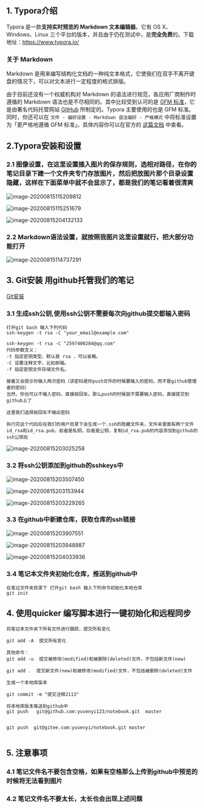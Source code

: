 

## 1. Typora介绍

Typora 是一款**支持实时预览的 Markdown 文本编辑器**。它有 OS X、Windows、Linux 三个平台的版本，并且由于仍在测试中，是**完全免费**的。下载地址：https://www.typora.io/

### 关于 Markdown

Markdown 是用来编写结构化文档的一种纯文本格式，它使我们在双手不离开键盘的情况下，可以对文本进行一定程度的格式排版。

由于目前还没有一个权威机构对 Markdown 的语法进行规范，各应用厂商制作时遵循的 Markdown 语法也是不尽相同的。其中比较受到认可的是 [GFM 标准](https://github.github.com/gfm/)，它是由著名代码托管网站 [GitHub](https://github.com/) 所制定的。Typora 主要使用的也是 GFM 标准。同时，你还可以在 `文件 - 偏好设置 - Markdown 语法偏好 - 严格模式` 中将标准设置为「更严格地遵循 GFM 标准」。具体内容你可以在官方的 [这篇文档](http://support.typora.io/Strict-Mode/) 中查看。



## 2.Typora安装和设置



### 2.1 图像设置，在这里设置插入图片的保存规则，选相对路径，在你的笔记目录下建一个文件夹专门存放图片，然后把放图片那个目录设置隐藏，这样在下面菜单中就不会显示了，都是我们的笔记看着很清爽

![image-20200815115209812](../assets/Typora+github-云笔记本/image-20200815115209812.png)

![image-20200815115251679](../assets/Typora+github-云笔记本/image-20200815115251679.png  "我的笔记本文件夹概况")



![image-20200815204132133](../assets/Typora+github-云笔记本/image-20200815204132133.png)



### 2.2 Markdown语法设置，就按照我图片这里设置就行，把大部分功能打开

![image-20200815114737291](../assets/Typora+github-云笔记本/image-20200815114737291.png)

## 3. Git安装 用github托管我们的笔记

[Git安装](../git使用/git安装.md)

### 3.1 生成ssh公钥,使用ssh公钥不需要每次向github提交都输入密码

```
打开git bash 输入下列代码
ssh-keygen -t rsa -C "your_email@example.com"

ssh-keygen -t rsa -C "2597400284@qq.com"
代码参数含义：
-t 指定密钥类型，默认是 rsa ，可以省略。
-C 设置注释文字，比如邮箱。
-f 指定密钥文件存储文件名。

接着又会提示你输入两次密码（该密码是你push文件的时候要输入的密码，而不是github管理者的密码）
当然，你也可以不输入密码，直接按回车。那么push的时候就不需要输入密码，直接提交到github上了

这里我们选择按回车不输出密码

执行完这个代码后在我们的用户目录下会生成一个.ssh的隐藏文件夹，文件夹里面有两个文件id_rsa和id_rsa.pub，前者是私钥，后者是公钥，复制id_rsa.pub的内容添加到github的ssh公钥处

```

![image-20200815203025258](../assets/Typora+github-云笔记本/image-20200815203025258.png  ".ssh文件夹下的文件" )

### 3.2 将ssh公钥添加到github的sshkeys中

![image-20200815203507450](../assets/Typora+github-云笔记本/image-20200815203507450.png)

![image-20200815203153944](../assets/Typora+github-云笔记本/image-20200815203153944.png)

![image-20200815203229265](../assets/Typora+github-云笔记本/image-20200815203229265.png)

### 3.3  在github中新建仓库，获取仓库的ssh链接

![image-20200815203907551](../assets/Typora+github-云笔记本/image-20200815203907551.png)



![image-20200815203948987](../assets/Typora+github-云笔记本/image-20200815203948987.png)

![image-20200815204033936](../assets/Typora+github-云笔记本/image-20200815204033936.png)

### 3.4 笔记本文件夹初始化仓库，推送到github中

```
在笔记文件夹目录下 打开git bash 输入下列命令初始化本地仓库
git init 
```



## 4. 使用quicker 编写脚本进行一键初始化和远程同步

```
将笔记本文件夹下所有文件进行跟踪，提交所有变化

git add -A  提交所有变化

其他命令：
git add -u  提交被修改(modified)和被删除(deleted)文件，不包括新文件(new)

git add .  提交新文件(new)和被修改(modified)文件，不包括被删除(deleted)文件
```

```
生成一个本地库版本

git commit -m "提交注释2113"
```

```
将本地库版本推送到github中
git push   git@github.com:yusenyi123/notebook.git  master


git push  git@gitee.com:yusenyi/notebook.git master


```





## 5. 注意事项

###  4.1 笔记文件名不要包含空格，如果有空格那么上传到github中预览的时候将无法看到图片

### 4.2 笔记文件名不要太长，太长也会出现上述问题

